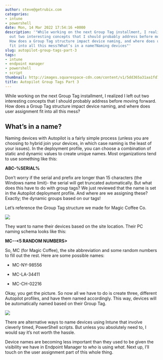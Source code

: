 ```yaml
---
author: steve@getrubix.com
categories:
- intune
- powershell
date: Mon, 14 Mar 2022 17:54:16 +0000
description: '"While working on the next Group Tag installment, I realized I left
  out two interesting concepts that I should probably address before moving forward.
  How does a Group Tag structure impact device naming, and where does user assignment
  fit into all this mess?What’s in a name?Naming devices"'
slug: autopilot-group-tags-part-3
tags:
- intune
- endpoint manager
- powershell
- script
thumbnail: http://images.squarespace-cdn.com/content/v1/5dd365a31aa1fd743bc30b8e/1647280446405-O8I373L2LS4UZ8TPQF64/unsplash-image-566CgCRSNCk.jpg
title: Autopilot Group Tags Part 3
---
```


While working on the next Group Tag installment, I realized I left out two interesting concepts that I should probably address before moving forward. How does a Group Tag structure impact device naming, and where does user assignment fit into all this mess?

What’s in a name?
-----------------

Naming devices with Autopilot is a fairly simple process (unless you are choosing to hybrid join your devices, in which case naming is the least of your issues). In the deployment profile, you can choose a combination of static and dynamic values to create unique names. Most organizations tend to use something like this:

**ABC-%SERIAL%**

Don’t worry if the serial and prefix are longer than 15 characters (the Windows name limit)- the serial will get truncated automatically. But what does this have to do with group tags? We just reviewed that the name is set in the Autopilot deployment profile. And where are we assigning these? Exactly; the dynamic groups based on our tags!

Let’s reference the Group Tag structure we made for Magic Coffee Co.

![](https://getrubixsitecms.blob.core.windows.net/public-assets/content/v1/5dd365a31aa1fd743bc30b8e/2c2298fb-c52f-418d-9605-367b8f456834/All.png)

They want to name their devices based on the site location. Their PC naming schema looks like this:

**MC-<SITE>-<5 RANDOM NUMBERS>**

So, MC (for Magic Coffee), the site abbreviation and some random numbers to fill out the rest. Here are some possible names:

-   MC-NY-98556
    
-   MC-LA-34411
    
-   MC-CH-02216
    

Okay, you get the picture. So now all we have to do is create three, different Autopilot profiles, and have them named accordingly. This way, devices will be automatically named based on their Group Tag.

![](https://getrubixsitecms.blob.core.windows.net/public-assets/content/v1/5dd365a31aa1fd743bc30b8e/0d32f885-c87a-4491-b559-ec04daf0bc00/Screen+Shot+2022-03-14+at+11.38.27+AM.jpg)

There are alternative ways to name devices using Intune that involve cleverly timed, PowerShell scripts. But unless you absolutely need to, I would say it’s not worth the hassle.

Device names are becoming less important than they used to be given the visibility we have in Endpoint Manager to _who_ is using _what_. Next up, I’ll touch on the user assignment part of this whole thing.